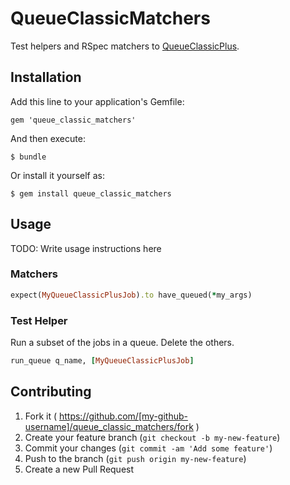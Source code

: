 # QueueClassicMatchers

Test helpers and RSpec matchers to [QueueClassicPlus](https://github.com/rainforestapp/queue_classic_plus).

## Installation

Add this line to your application's Gemfile:

    gem 'queue_classic_matchers'

And then execute:

    $ bundle

Or install it yourself as:

    $ gem install queue_classic_matchers

## Usage

TODO: Write usage instructions here

### Matchers

```ruby
expect(MyQueueClassicPlusJob).to have_queued(*my_args)
```


### Test Helper

Run a subset of the jobs in a queue. Delete the others.

```ruby
run_queue q_name, [MyQueueClassicPlusJob]
```


## Contributing

1. Fork it ( https://github.com/[my-github-username]/queue_classic_matchers/fork )
2. Create your feature branch (`git checkout -b my-new-feature`)
3. Commit your changes (`git commit -am 'Add some feature'`)
4. Push to the branch (`git push origin my-new-feature`)
5. Create a new Pull Request
